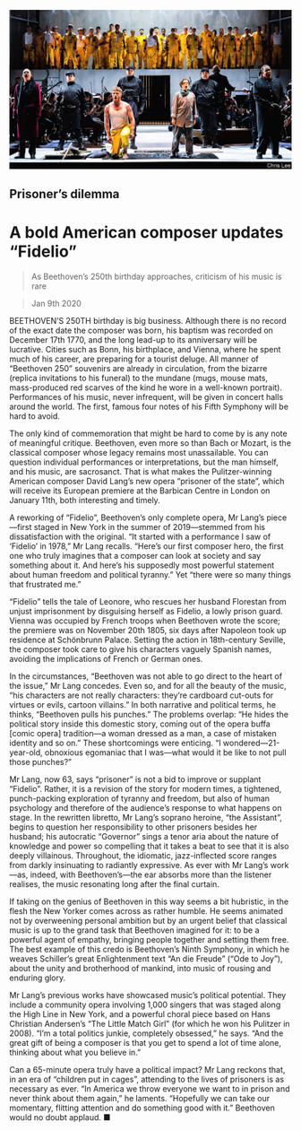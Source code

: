 ![](./images/20200111_BKP002_0.jpg)

## Prisoner’s dilemma

# A bold American composer updates “Fidelio”

> As Beethoven’s 250th birthday approaches, criticism of his music is rare

> Jan 9th 2020

BEETHOVEN’S 250TH birthday is big business. Although there is no record of the exact date the composer was born, his baptism was recorded on December 17th 1770, and the long lead-up to its anniversary will be lucrative. Cities such as Bonn, his birthplace, and Vienna, where he spent much of his career, are preparing for a tourist deluge. All manner of “Beethoven 250” souvenirs are already in circulation, from the bizarre (replica invitations to his funeral) to the mundane (mugs, mouse mats, mass-produced red scarves of the kind he wore in a well-known portrait). Performances of his music, never infrequent, will be given in concert halls around the world. The first, famous four notes of his Fifth Symphony will be hard to avoid.

The only kind of commemoration that might be hard to come by is any note of meaningful critique. Beethoven, even more so than Bach or Mozart, is the classical composer whose legacy remains most unassailable. You can question individual performances or interpretations, but the man himself, and his music, are sacrosanct. That is what makes the Pulitzer-winning American composer David Lang’s new opera “prisoner of the state”, which will receive its European premiere at the Barbican Centre in London on January 11th, both interesting and timely.

A reworking of “Fidelio”, Beethoven’s only complete opera, Mr Lang’s piece—first staged in New York in the summer of 2019—stemmed from his dissatisfaction with the original. “It started with a performance I saw of ‘Fidelio’ in 1978,” Mr Lang recalls. “Here’s our first composer hero, the first one who truly imagines that a composer can look at society and say something about it. And here’s his supposedly most powerful statement about human freedom and political tyranny.” Yet “there were so many things that frustrated me.”

“Fidelio” tells the tale of Leonore, who rescues her husband Florestan from unjust imprisonment by disguising herself as Fidelio, a lowly prison guard. Vienna was occupied by French troops when Beethoven wrote the score; the premiere was on November 20th 1805, six days after Napoleon took up residence at Schönbrunn Palace. Setting the action in 18th-century Seville, the composer took care to give his characters vaguely Spanish names, avoiding the implications of French or German ones.

In the circumstances, “Beethoven was not able to go direct to the heart of the issue,” Mr Lang concedes. Even so, and for all the beauty of the music, “his characters are not really characters: they’re cardboard cut-outs for virtues or evils, cartoon villains.” In both narrative and political terms, he thinks, “Beethoven pulls his punches.” The problems overlap: “He hides the political story inside this domestic story, coming out of the opera buffa [comic opera] tradition—a woman dressed as a man, a case of mistaken identity and so on.” These shortcomings were enticing. “I wondered—21-year-old, obnoxious egomaniac that I was—what would it be like to not pull those punches?”

Mr Lang, now 63, says “prisoner” is not a bid to improve or supplant “Fidelio”. Rather, it is a revision of the story for modern times, a tightened, punch-packing exploration of tyranny and freedom, but also of human psychology and therefore of the audience’s response to what happens on stage. In the rewritten libretto, Mr Lang’s soprano heroine, “the Assistant”, begins to question her responsibility to other prisoners besides her husband; his autocratic “Governor” sings a tenor aria about the nature of knowledge and power so compelling that it takes a beat to see that it is also deeply villainous. Throughout, the idiomatic, jazz-inflected score ranges from darkly insinuating to radiantly expressive. As ever with Mr Lang’s work—as, indeed, with Beethoven’s—the ear absorbs more than the listener realises, the music resonating long after the final curtain.

If taking on the genius of Beethoven in this way seems a bit hubristic, in the flesh the New Yorker comes across as rather humble. He seems animated not by overweening personal ambition but by an urgent belief that classical music is up to the grand task that Beethoven imagined for it: to be a powerful agent of empathy, bringing people together and setting them free. The best example of this credo is Beethoven’s Ninth Symphony, in which he weaves Schiller’s great Enlightenment text “An die Freude” (“Ode to Joy”), about the unity and brotherhood of mankind, into music of rousing and enduring glory.

Mr Lang’s previous works have showcased music’s political potential. They include a community opera involving 1,000 singers that was staged along the High Line in New York, and a powerful choral piece based on Hans Christian Andersen’s “The Little Match Girl” (for which he won his Pulitzer in 2008). “I’m a total politics junkie, completely obsessed,” he says. “And the great gift of being a composer is that you get to spend a lot of time alone, thinking about what you believe in.”

Can a 65-minute opera truly have a political impact? Mr Lang reckons that, in an era of “children put in cages”, attending to the lives of prisoners is as necessary as ever. “In America we throw everyone we want to in prison and never think about them again,” he laments. “Hopefully we can take our momentary, flitting attention and do something good with it.” Beethoven would no doubt applaud. ■